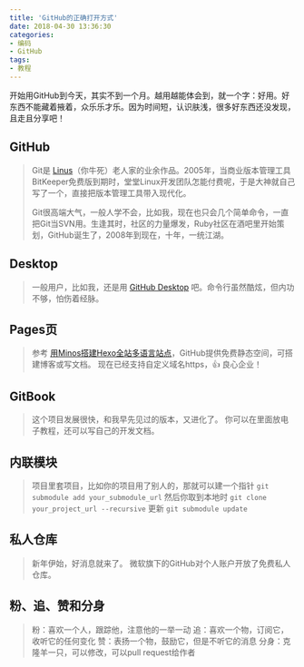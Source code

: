 ```yaml
---
title: 'GitHub的正确打开方式'
date: 2018-04-30 13:36:30
categories:
- 编码
- GitHub
tags:
- 教程
---
```

开始用GitHub到今天，其实不到一个月。越用越能体会到，就一个字：好用。好东西不能藏着掖着，众乐乐才乐。因为时间短，认识肤浅，很多好东西还没发现，且走且分享吧！

<!--more-->

## GitHub
> Git是 [Linus](https://zh.wikipedia.org/wiki/%E6%9E%97%E7%BA%B3%E6%96%AF%C2%B7%E6%89%98%E7%93%A6%E5%85%B9)（你牛死）老人家的业余作品。2005年，当商业版本管理工具BitKeeper免费版到期时，堂堂Linux开发团队怎能付费呢，于是大神就自己写了一个，直接把版本管理工具带入现代化。
> 
> Git很高端大气，一般人学不会，比如我，现在也只会几个简单命令，一直把Git当SVN用。生逢其时，社区的力量爆发，Ruby社区在酒吧里开始策划，GitHub诞生了，2008年到现在，十年，一统江湖。

## Desktop
> 一般用户，比如我，还是用 [GitHub Desktop](https://desktop.github.com/) 吧。命令行虽然酷炫，但内功不够，怕伤着经脉。

## Pages页
> 参考 [用Minos搭建Hexo全站多语言站点](/zh/hexo-minos-multi-language/)，GitHub提供免费静态空间，可搭建博客或写文档。
现在已经支持自定义域名https，👍
良心企业！

## GitBook
> 这个项目发展很快，和我早先见过的版本，又进化了。
你可以在里面放电子教程，还可以写自己的开发文档。

## 内联模块
> 项目里套项目，比如你的项目用了别人的，那就可以建一个指针
> `git submodule add your_submodule_url`
> 然后你取到本地时
> `git clone your_project_url --recursive`
> 更新
> `git submodule update`

## 私人仓库
> 新年伊始，好消息就来了。
微软旗下的GitHub对个人账户开放了免费私人仓库。

## 粉、追、赞和分身
> 粉：喜欢一个人，跟踪他，注意他的一举一动
> 追：喜欢一个物，订阅它，收听它的任何变化
> 赞：表扬一个物，鼓励它，但是不听它的消息
> 分身：克隆羊一只，可以修改，可以pull request给作者